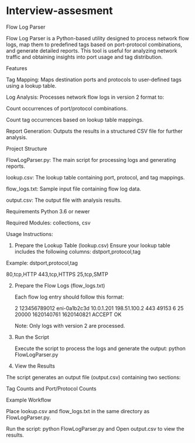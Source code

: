 # Interview-assesment

Flow Log Parser

Flow Log Parser is a Python-based utility designed to process network flow logs, map them to predefined tags based on port-protocol combinations, and generate detailed reports.
This tool is useful for analyzing network traffic and obtaining insights into port usage and tag distribution.

Features

Tag Mapping: Maps destination ports and protocols to user-defined tags using a lookup table.

Log Analysis: Processes network flow logs in version 2 format to:

Count occurrences of port/protocol combinations.

Count tag occurrences based on lookup table mappings.

Report Generation: Outputs the results in a structured CSV file for further analysis.

Project Structure

FlowLogParser.py: The main script for processing logs and generating reports.

lookup.csv: The lookup table containing port, protocol, and tag mappings.

flow_logs.txt: Sample input file containing flow log data.

output.csv: The output file with analysis results.

Requirements
Python 3.6 or newer

Required Modules: collections, csv

Usage Instructions:

1. Prepare the Lookup Table (lookup.csv)
Ensure your lookup table includes the following columns: dstport,protocol,tag

Example: dstport,protocol,tag

80,tcp,HTTP
443,tcp,HTTPS
25,tcp,SMTP

2. Prepare the Flow Logs (flow_logs.txt)
   
      Each flow log entry should follow this format:
   
    2 123456789012 eni-0a1b2c3d 10.0.1.201 198.51.100.2 443 49153 6 25 20000 1620140761 1620140821 ACCEPT OK

   Note: Only logs with version 2 are processed.

 3. Run the Script

      Execute the script to process the logs and generate the output: python FlowLogParser.py

4.   View the Results

The script generates an output file (output.csv) containing two sections:

Tag Counts and Port/Protocol Counts

Example Workflow

Place lookup.csv and flow_logs.txt in the same directory as FlowLogParser.py.

Run the script: python FlowLogParser.py and Open output.csv to view the results.




